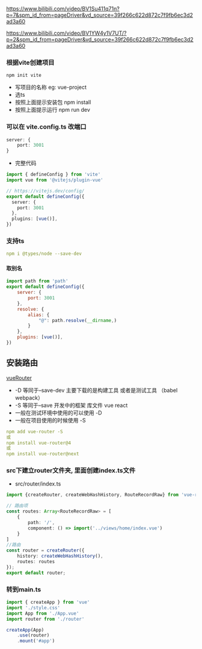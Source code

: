 https://www.bilibili.com/video/BV1Su411q71n?p=7&spm_id_from=pageDriver&vd_source=39f266c622d872c7f9fb6ec3d2ad3a60

https://www.bilibili.com/video/BV1YW4y1V7UT/?p=2&spm_id_from=pageDriver&vd_source=39f266c622d872c7f9fb6ec3d2ad3a60

### 根据vite创建项目
```
npm init vite
```
- 写项目的名称 eg: vue-project
- 选ts
- 按照上面提示安装包 npm install
- 按照上面提示运行 npm run dev

### 可以在 vite.config.ts 改端口
```ts
server: {
    port: 3001
}
```
- 完整代码
```ts
import { defineConfig } from 'vite'
import vue from '@vitejs/plugin-vue'

// https://vitejs.dev/config/
export default defineConfig({
  server: {
    port: 3001
  },
  plugins: [vue()],
})
```

### 支持ts
```yaml
npm i @types/node --save-dev
```

#### 取别名
```js
import path from 'path'
export default defineConfig({
    server: {
        port: 3001
    },
    resolve: {
        alias: {
            "@": path.resolve(__dirname,)
        }
    },
    plugins: [vue()],
})
```

## 安装路由
[vueRouter](https://router.vuejs.org/zh/installation.html#yarn)
- -D 等同于–save-dev 主要下载的是构建工具 或者是测试工具 （babel webpack）
- -S 等同于–save 开发中的框架 库文件 vue react
- 一般在测试环境中使用的可以使用 -D 
- 一般在项目使用的时候使用 -S

```yaml
npm add vue-router -S
或
npm install vue-router@4
或
npm install vue-router@next
```
### src下建立router文件夹, 里面创建index.ts文件
- src/router/index.ts
```ts
import {createRouter, createWebHashHistory, RouteRecordRaw} from 'vue-router'

// 路由项
const routes: Array<RouteRecordRaw> = [
    {
        path: '/',
        component: () => import('../views/home/index.vue')
    }
]
//路由
const router = createRouter({
    history: createWebHashHistory(),
    routes: routes
});
export default router;
```
### 转到main.ts
```ts
import { createApp } from 'vue'
import './style.css'
import App from './App.vue'
import router from './router'

createApp(App)
    .use(router)
    .mount('#app')

```